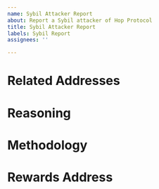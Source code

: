 ```yaml
---
name: Sybil Attacker Report
about: Report a Sybil attacker of Hop Protocol
title: Sybil Attacker Report
labels: Sybil Report
assignees: ''

---
```


# Related Addresses

<!--
Provide a list of related addresses that are currently eligible for the Hop bridge user airdrop. Reports related to the Hop liquidity provider airdrop will not be considered since the liquidity provider airdrop was based on the amount and time liquidity was provided and does not need Sybil resistance.

The list must contain at least 10 eligible addresses at the time of review or it will not be considered. The eligible address list can be found here: https://raw.githubusercontent.com/hop-protocol/hop-airdrop/master/src/data/eligibleAddresses.txt. Reports will be evaluated on a first-come, first-serve basis.

Example:
```
0x0000000000000000000000000000000000000001
0x0000000000000000000000000000000000000002
0x0000000000000000000000000000000000000003
0x0000000000000000000000000000000000000004
```
-->

# Reasoning

<!--
Describe how the addresses are related with as much detail as possible.

Example:

All addresses called `swapAndSend` on Polygon between 1:30pm UTC and 2:30pm UTC on January 9th and then called `swapAndSend` on Arbitrum between 13:00pm UTC and 14:00pm UTC on January 13th in the exact same sequence. All addresses also interact with Zapper on Polygon and hold a “Governance Toucan" on Arbitrum.
-->

# Methodology

<!--
Explain the method used to discover the addresses and provide proof that they are all related and likely operated by a single individual/entity with a high degree of probability. Self-reports can simply include a signature of "HOP_SYBIL_REPORT" by each reported address. The methodology should be easy to verify or the report will not be considered. Please, also include links to any additional materials you’d like to provide like a github repo containing the script used to uncover the reported addresses.

Example:

The reported addresses were discovered by building a dataset of addresses that interacted with hop and when they made certain transactions and then using an algorithm to identify repeating patterns in the order of those interactions.

Address interaction pattern analyzer:

https://github.com/my-interaction-analyzer
-->

# Rewards Address

<!--
Please provide an address or ENS name that will receive any rewards earned from this submission.

Example:
0x0000000000000000000000000000000000000009
-->
